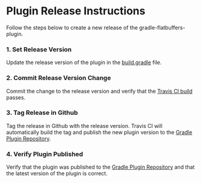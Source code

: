 # Plugin Release Instructions
Follow the steps below to create a new release of the gradle-flatbuffers-plugin.

### 1. Set Release Version

   Update the release version of the plugin in the [build.gradle](build.gradle.kts) file.
    
### 2. Commit Release Version Change

   Commit the change to the release version and verify that the [Travis CI build](https://travis-ci.org/github/gregwhitaker/gradle-flatbuffers-plugin) passes.
    
### 3. Tag Release in Github

   Tag the release in Github with the release version. Travis CI will automatically build the tag and publish the
   new plugin version to the [Gradle Plugin Repository](https://plugins.gradle.org/plugin/io.netifi.flatbuffers).
    
### 4. Verify Plugin Published

   Verify that the plugin was published to the [Gradle Plugin Repository](https://plugins.gradle.org/plugin/io.netifi.flatbuffers) and that the latest
   version of the plugin is correct.
